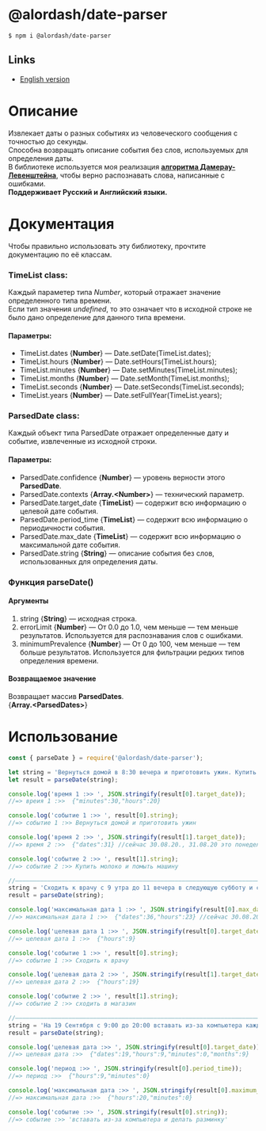 # @alordash/date-parser

``` 
$ npm i @alordash/date-parser
```  

## Links

* [English version](README-EN.md)  

# Описание

Извлекает даты о разных событиях из человеческого сообщения с точностью до секунды.  
Способна возвращать описание события без слов, используемых для определения даты.  
В библиотеке используется моя реализация **[алгоритма Дамерау-Левенштейна](https://github.com/alordash/damerau-levenshtein)**, чтобы верно распознавать слова, написанные с ошибками.  
**Поддерживает Русский и Английский языки.**  

# Документация

Чтобы правильно использовать эту библиотеку, прочтите документацию по её классам.

### TimeList class:

Каждый параметер типа *Number*, который отражает значение определенного типа времени.  
Если тип значения *undefined*, то это означает что в исходной строке не было дано определение для данного типа времени.  

#### Параметры:  

* TimeList.dates   {**Number**} —   Date.setDate(TimeList.dates);  
* TimeList.hours   {**Number**} —   Date.setHours(TimeList.hours);  
* TimeList.minutes {**Number**} —   Date.setMinutes(TimeList.minutes);  
* TimeList.months  {**Number**} —   Date.setMonth(TimeList.months);  
* TimeList.seconds {**Number**} —   Date.setSeconds(TimeList.seconds);  
* TimeList.years   {**Number**} —   Date.setFullYear(TimeList.years);  

### ParsedDate class:

Каждый объект типа ParsedDate отражает определенные дату и событие, извлеченные из исходной строки.  

#### Параметры:  

* ParsedDate.confidence     {**Number**}         — уровень верности этого **ParsedDate**.  
* ParsedDate.contexts       {**Array.\<Number\>**} — технический параметр.  
* ParsedDate.target_date    {**TimeList**}       — содержит всю информацию о целевой дате события. 
* ParsedDate.period_time    {**TimeList**}       — содержит всю информацию о периодичности события.  
* ParsedDate.max_date       {**TimeList**}       — содержит всю информацию о максимальной дате события.  
* ParsedDate.string         {**String**}         — описание события без слов, использованных для определения даты.  

### Функция parseDate()

#### Аргументы

1. string {**String**} — исходная строка.  
2. errorLimit {**Number**} — От 0.0 до 1.0, чем меньше — тем меньше результатов. Используется для распознавания слов с ошибками.  
3. minimumPrevalence {**Number**} — От 0 до 100, чем меньше — тем больше результатов. Используется для фильтрации редких типов определения времени.  

#### Возвращаемое значение

Возвращает массив **ParsedDates**.  
{**Array.\<ParsedDates\>**}

# Использование

```javascript
const { parseDate } = require('@alordash/date-parser');

let string = 'Вернуться домой в 8:30 вечера и приготовить ужин. Купить молоко и помыть машину в понедельник.';
let result = parseDate(string);

console.log('время 1 :>> ', JSON.stringify(result[0].target_date));
//=> вреия 1 :>>  {"minutes":30,"hours":20}

console.log('событие 1 :>> ', result[0].string);
//=> событие 1 :>> Вернуться домой и приготовить ужин

console.log('время 2 :>> ', JSON.stringify(result[1].target_date));
//=> время 2 :>>  {"dates":31} //сейчас 30.08.20., 31.08.20 это понедельник

console.log('событие 2 :>> ', result[1].string);
//=> событие 2 :>> Купить молоко и помыть машину

//————————————————————————————————————————————————————————————————————————————————————————————————————————————————————————————————
string = 'Сходить к врачу с 9 утра до 11 вечера в следующую субботу и сходить в магазин в 7 вечера';
result = parseDate(string);

console.log('максимальная дата 1 :>> ', JSON.stringify(result[0].max_date));
//=> максимальная дата 1 :>>  {"dates":36,"hours":23} //сейчас 30.08.20, следующая суббота в 05.09.20, что, технически, и есть 36.08.20

console.log('целевая дата 1 :>> ', JSON.stringify(result[0].target_date));
//=> целевая дата 1 :>>  {"hours":9}

console.log('событие 1 :>> ', result[0].string);
//=> событие 1 :>> Сходить к врачу

console.log('целевая дата 2 :>> ', JSON.stringify(result[1].target_date));
//=> целевая дата 2 :>>  {"hours":19}

console.log('событие 2 :>> ', result[1].string);
//=> событие 2 :>> сходить в магазин

//————————————————————————————————————————————————————————————————————————————————————————————————————————————————————————————————
string = 'На 19 Сентября с 9:00 до 20:00 вставать из-за компьютера каждые 15 минут и делать разминку';
result = parseDate(string);

console.log('целевая дата :>> ', JSON.stringify(result[0].target_date));
//=> целевая дата :>>  {"dates":19,"hours":9,"minutes":0,"months":9}

console.log('период :>> ', JSON.stringify(result[0].period_time));
//=> период :>>  {"hours":9,"minutes":0}

console.log('максимальная дата :>> ', JSON.stringify(result[0].maximum_date));
//=> максимальная дата :>>  {"hours":20,"minutes":0}

console.log('событие :>> ', JSON.stringify(result[0].string));
//=> событие :>> 'вставать из-за компьютера и делать разминку'
```
